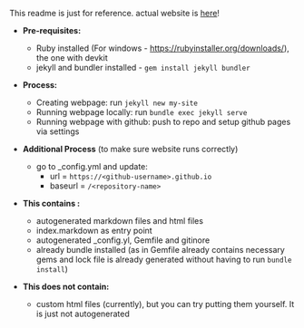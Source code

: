 This readme is just for reference. actual website is [here](https://github.com/Anusree6154s/github-pages-website-demo-3/tree/main/docs)!

- **Pre-requisites:**

  - Ruby installed (For windows - https://rubyinstaller.org/downloads/), the one with devkit
  - jekyll and bundler installed - `gem install jekyll bundler`

- **Process:**

  - Creating webpage: run `jekyll new my-site`
  - Running webpage locally: run `bundle exec jekyll serve`
  - Running webpage with github: push to repo and setup github pages via settings

- **Additional Process** (to make sure website runs correctly)
  - go to _config.yml and update:
    - url = `https://<github-username>.github.io`
    - baseurl = `/<repository-name>`

- **This contains :**

  - autogenerated markdown files and html files
  - index.markdown as entry point
  - autogenerated \_config.yl, Gemfile and gitinore
  - already bundle installed (as in Gemfile already contains necessary gems and lock file is already generated without having to run `bundle install`)

- **This does not contain:**

  - custom html files (currently), but you can try putting them yourself. It is just not autogenerated
